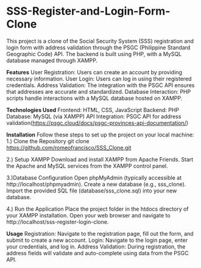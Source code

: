 # SSS-Register-and-Login-Form-Clone
This project is a clone of the Social Security System (SSS) registration and login form with address validation through the PSGC (Philippine Standard Geographic Code) API. The backend is built using PHP, with a MySQL database managed through XAMPP.

**Features**
User Registration: Users can create an account by providing necessary information.
User Login: Users can log in using their registered credentials.
Address Validation: The integration with the PSGC API ensures that addresses are accurate and standardized.
Database Interaction: PHP scripts handle interactions with a MySQL database hosted on XAMPP.

**Technologies Used**
Frontend: HTML, CSS, JavaScript
Backend: PHP
Database: MySQL (via XAMPP)
API Integration: PSGC API for address validation(https://psgc.cloud/docs/psgc-provinces-api-documentation/)

**Installation**
Follow these steps to set up the project on your local machine:
1.) Clone the Repository
  git clone https://github.com/romeofrancisco/SSS_Clone.git

2.) Setup XAMPP
  Download and install XAMPP from Apache Friends.
  Start the Apache and MySQL services from the XAMPP control panel.

3.)Database Configuration
  Open phpMyAdmin (typically accessible at http://localhost/phpmyadmin).
  Create a new database (e.g., sss_clone).
  Import the provided SQL file (database/sss_clone.sql) into your new database.

4.) Run the Application
  Place the project folder in the htdocs directory of your XAMPP installation.
  Open your web browser and navigate to http://localhost/sss-register-login-clone.

**Usage**
Registration: Navigate to the registration page, fill out the form, and submit to create a new account.
Login: Navigate to the login page, enter your credentials, and log in.
Address Validation: During registration, the address fields will validate and auto-complete using data from the PSGC API.
